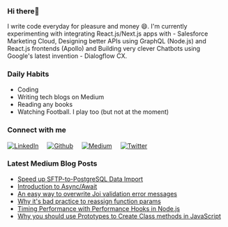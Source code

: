 ### Hi there👋

I write code everyday for pleasure and money :smile:. I'm currently experimenting with integrating React.js/Next.js apps with - Salesforce Marketing Cloud, Designing better APIs using GraphQL (Node.js) and React.js frontends (Apollo) and Building very clever Chatbots using Google's latest invention - Dialogflow CX.

### Daily Habits
  - Coding
  - Writing tech blogs on Medium
  - Reading any books
  - Watching Football. I play too (but not at the moment)


### Connect with me
[<img align="center" alt="LinkedIn" src="https://img.shields.io/badge/linkedin-%230077B5.svg?&style=for-the-badge&logo=linkedin&logoColor=white" />](https://www.linkedin.com/in/harrison-kamau-5a308291/)&nbsp;&nbsp;&nbsp;&nbsp;&nbsp;[<img align="center" alt="Github" src="https://img.shields.io/badge/github-%23100000.svg?&style=for-the-badge&logo=github&logoColor=white" />](https://github.com/Harrisonkamau)&nbsp;&nbsp;&nbsp;&nbsp;&nbsp;[<img align="center" alt="Medium" src="https://img.shields.io/badge/medium-%2312100E.svg?&style=for-the-badge&logo=medium&logoColor=white" />](https://medium.com/@kamauharrison87/)&nbsp;&nbsp;&nbsp;&nbsp;&nbsp;[<img align="center" alt="Twitter" src="https://img.shields.io/badge/twitter-%231DA1F2.svg?&style=for-the-badge&logo=twitter&logoColor=white" />](https://twitter.com/ChegeHarrison)

### Latest Medium Blog Posts
- [Speed up SFTP-to-PostgreSQL Data Import](https://medium.com/the-andela-way/speeding-up-data-import-from-sftp-into-postgresql-in-rails-183c5a366604)
- [Introduction to Async/Await](https://medium.com/the-andela-way/introduction-to-async-await-its-best-practices-de4b30d11aa8)
- [An easy way to overwrite Joi validation error messages](https://medium.com/the-andela-way/an-easy-way-to-overwrite-joi-celebrate-express-error-messages-5435e6bab2c5)
- [Why it's bad practice to reassign function params](https://medium.com/the-andela-way/its-bad-practice-to-reassign-function-params-c37f289a5dc4)
- [Timing Performance with Performance Hooks in Node.js](https://medium.com/the-andela-way/timing-performance-with-performance-hooks-in-node-js-45e666a046a1)
- [Why you should use Prototypes to Create Class methods in JavaScript](https://medium.com/the-andela-way/why-you-should-use-prototype-to-create-class-methods-in-javascript-ffaf82996977)
